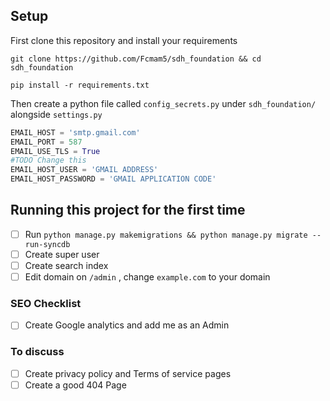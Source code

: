 ## Setup

First clone this repository and install your requirements
```shell
git clone https://github.com/Fcmam5/sdh_foundation && cd sdh_foundation

pip install -r requirements.txt
```

Then create a python file called `config_secrets.py` under `sdh_foundation/` alongside `settings.py`

```python
EMAIL_HOST = 'smtp.gmail.com'
EMAIL_PORT = 587
EMAIL_USE_TLS = True
#TODO Change this
EMAIL_HOST_USER = 'GMAIL ADDRESS'
EMAIL_HOST_PASSWORD = 'GMAIL APPLICATION CODE'
```

## Running this project for the first time
- [ ] Run `python manage.py makemigrations && python manage.py migrate --run-syncdb`
- [ ] Create super user
- [ ] Create search index
- [ ] Edit domain on `/admin` , change `example.com` to your domain

### SEO Checklist
- [ ] Create Google analytics and add me as an Admin

### To discuss
- [ ] Create privacy policy and Terms of service pages
- [ ] Create a good 404 Page
